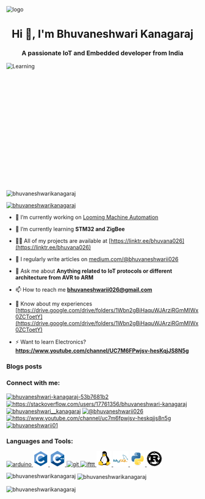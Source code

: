 ![logo]()

<h1 align="center">Hi 👋, I'm Bhuvaneshwari Kanagaraj</h1>
<h3 align="center">A passionate IoT and Embedded developer from India</h3>

<img align="right" alt="Learning" width="957" height="334" scr="https://static01.nyt.com/images/2020/01/01/business/01Techfix-print/01Techfix-print-superJumbo.gif">

<p align="left"> <img src="https://komarev.com/ghpvc/?username=bhuvaneshwarikanagaraj&label=Profile%20views&color=0e75b6&style=flat" alt="bhuvaneshwarikanagaraj" /> </p>

<p align="left"> <a href="https://github.com/ryo-ma/github-profile-trophy"><img src="https://github-profile-trophy.vercel.app/?username=bhuvaneshwarikanagaraj" alt="bhuvaneshwarikanagaraj" /></a> </p>

- 🔭 I’m currently working on [Looming Machine Automation](https://github.com/bhuvaneshwarikanagaraj/LoomingMachine_Automation)

- 🌱 I’m currently learning **STM32 and ZigBee**

- 👨‍💻 All of my projects are available at [https://linktr.ee/bhuvana026](https://linktr.ee/bhuvana026)

- 📝 I regularly write articles on [medium.com/@bhuvaneshwarii026](medium.com/@bhuvaneshwarii026)

- 💬 Ask me about **Anything related to IoT protocols or different architecture from AVR to ARM**

- 📫 How to reach me **bhuvaneshwarii026@gmail.com**

- 📄 Know about my experiences [https://drive.google.com/drive/folders/1Wbn2gBiHaquWJArziRGmMIWx0ZCToetY](https://drive.google.com/drive/folders/1Wbn2gBiHaquWJArziRGmMIWx0ZCToetY)

- ⚡ Want to learn Electronics? **https://www.youtube.com/channel/UC7M6FPwjsv-hesKqjJS8N5g**

### Blogs posts
<!-- BLOG-POST-LIST:START -->
<!-- BLOG-POST-LIST:END -->

<h3 align="left">Connect with me:</h3>
<p align="left">
<a href="https://linkedin.com/in/bhuvaneshwari-kanagaraj-53b7681b2" target="blank"><img align="center" src="https://raw.githubusercontent.com/rahuldkjain/github-profile-readme-generator/master/src/images/icons/Social/linked-in-alt.svg" alt="bhuvaneshwari-kanagaraj-53b7681b2" height="30" width="40" /></a>
<a href="https://stackoverflow.com/users/https://stackoverflow.com/users/17761356/bhuvaneshwari-kanagaraj" target="blank"><img align="center" src="https://raw.githubusercontent.com/rahuldkjain/github-profile-readme-generator/master/src/images/icons/Social/stack-overflow.svg" alt="https://stackoverflow.com/users/17761356/bhuvaneshwari-kanagaraj" height="30" width="40" /></a>
<a href="https://instagram.com/bhuvaneshwari__kanagaraj" target="blank"><img align="center" src="https://raw.githubusercontent.com/rahuldkjain/github-profile-readme-generator/master/src/images/icons/Social/instagram.svg" alt="bhuvaneshwari__kanagaraj" height="30" width="40" /></a>
<a href="https://medium.com/@bhuvaneshwarii026" target="blank"><img align="center" src="https://raw.githubusercontent.com/rahuldkjain/github-profile-readme-generator/master/src/images/icons/Social/medium.svg" alt="@bhuvaneshwarii026" height="30" width="40" /></a>
<a href="https://www.youtube.com/c/https://www.youtube.com/channel/uc7m6fpwjsv-heskqjjs8n5g" target="blank"><img align="center" src="https://raw.githubusercontent.com/rahuldkjain/github-profile-readme-generator/master/src/images/icons/Social/youtube.svg" alt="https://www.youtube.com/channel/uc7m6fpwjsv-heskqjjs8n5g" height="30" width="40" /></a>
<a href="https://www.hackerrank.com/bhuvaneshwarii01" target="blank"><img align="center" src="https://raw.githubusercontent.com/rahuldkjain/github-profile-readme-generator/master/src/images/icons/Social/hackerrank.svg" alt="bhuvaneshwarii01" height="30" width="40" /></a>
</p>

<h3 align="left">Languages and Tools:</h3>
<p align="left"> <a href="https://www.arduino.cc/" target="_blank" rel="noreferrer"> <img src="https://cdn.worldvectorlogo.com/logos/arduino-1.svg" alt="arduino" width="40" height="40"/> </a> <a href="https://www.cprogramming.com/" target="_blank" rel="noreferrer"> <img src="https://raw.githubusercontent.com/devicons/devicon/master/icons/c/c-original.svg" alt="c" width="40" height="40"/> </a> <a href="https://www.w3schools.com/cpp/" target="_blank" rel="noreferrer"> <img src="https://raw.githubusercontent.com/devicons/devicon/master/icons/cplusplus/cplusplus-original.svg" alt="cplusplus" width="40" height="40"/> </a> <a href="https://git-scm.com/" target="_blank" rel="noreferrer"> <img src="https://www.vectorlogo.zone/logos/git-scm/git-scm-icon.svg" alt="git" width="40" height="40"/> </a> <a href="https://ifttt.com/" target="_blank" rel="noreferrer"> <img src="https://www.vectorlogo.zone/logos/ifttt/ifttt-ar21.svg" alt="ifttt" width="40" height="40"/> </a> <a href="https://www.linux.org/" target="_blank" rel="noreferrer"> <img src="https://raw.githubusercontent.com/devicons/devicon/master/icons/linux/linux-original.svg" alt="linux" width="40" height="40"/> </a> <a href="https://www.mysql.com/" target="_blank" rel="noreferrer"> <img src="https://raw.githubusercontent.com/devicons/devicon/master/icons/mysql/mysql-original-wordmark.svg" alt="mysql" width="40" height="40"/> </a> <a href="https://www.python.org" target="_blank" rel="noreferrer"> <img src="https://raw.githubusercontent.com/devicons/devicon/master/icons/python/python-original.svg" alt="python" width="40" height="40"/> </a> <a href="https://www.rust-lang.org" target="_blank" rel="noreferrer"> <img src="https://raw.githubusercontent.com/devicons/devicon/master/icons/rust/rust-plain.svg" alt="rust" width="40" height="40"/> </a> </p>

<p><img align="left" src="https://github-readme-stats.vercel.app/api/top-langs?username=bhuvaneshwarikanagaraj&show_icons=true&locale=en&layout=compact" alt="bhuvaneshwarikanagaraj" /></p>

<p>&nbsp;<img align="center" src="https://github-readme-stats.vercel.app/api?username=bhuvaneshwarikanagaraj&show_icons=true&locale=en" alt="bhuvaneshwarikanagaraj" /></p>

<p><img align="center" src="https://github-readme-streak-stats.herokuapp.com/?user=bhuvaneshwarikanagaraj&" alt="bhuvaneshwarikanagaraj" /></p>
